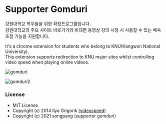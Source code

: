 # Supporter Gomduri

강원대학교 학우들을 위한 확장프로그램입니다.<br/>
강원대학교의 주요 사이트 바로가기와 비대면 동영상 강의 시청 시 사용할 수 있는 배속 조절 기능을 지원합니다.

It's a chrome extension for students who belong to KNU(Kangwon National University).<br/>
This extension supports redirection to KNU major sites whilst controlling video speed when playing online videos.

![gomduri](https://user-images.githubusercontent.com/39265399/124255128-cc8df500-db64-11eb-8fe1-87fba080e61f.JPG)

![gomduri2](https://user-images.githubusercontent.com/39265399/124255131-cd268b80-db64-11eb-9888-b77ca3679673.jpg)

### License
- MIT License
- Copyright (c) 2014 Ilya Grigorik [(videospeed)](https://github.com/igrigorik/videospeed)
- Copyright (c) 2021 songpang (supportor gomduri)
